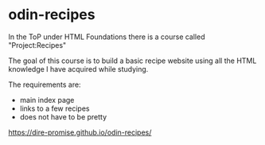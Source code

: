 # odin-recipes

In the ToP under HTML Foundations there is a course called "Project:Recipes"

The goal of this course is to build a basic recipe website using all the HTML knowledge I have acquired while studying.

The requirements are:
 - main index page
 - links to a few recipes
 - does not have to be pretty

https://dire-promise.github.io/odin-recipes/






